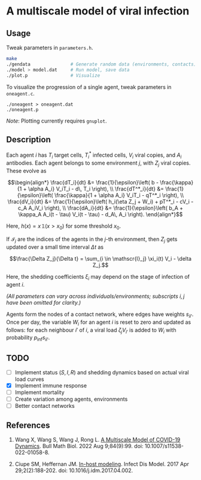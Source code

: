 # A multiscale model of viral infection

## Usage

Tweak parameters in `parameters.h`.

```sh
make
./gendata               # Generate random data (environments, contacts)
./model > model.dat     # Run model, save data
./plot.p                # Visualize
```

To visualize the progression of a single agent, tweak parameters in
`oneagent.c`.
```
./oneagent > oneagent.dat
./oneagent.p
```

_Note_: Plotting currently requires `gnuplot`.

## Description

Each agent $i$ has $T_i$ target cells, $`T^*_i`$ infected cells, $V_i$ viral copies, and $A_i$ antibodies. Each agent belongs to some environment $j$, with $Z_j$ viral copies. These evolve as
```math
\begin{align*}
\frac{dT_i}{dt}   &= \frac{1}{\epsilon}\left( b - \frac{\kappa}{1 + \alpha A_i} V_iT_i - d\, T_i \right), \\
\frac{dT^*_i}{dt} &= \frac{1}{\epsilon}\left( \frac{\kappa}{1 + \alpha A_i} V_iT_i - qT^*_i \right), \\
\frac{dV_i}{dt}   &= \frac{1}{\epsilon}\left( h_i(\eta Z_j + W_i) + pT^*_i - cV_i - c_A A_iV_i \right), \\
\frac{dA_i}{dt}   &= \frac{1}{\epsilon}\left( b_A + \kappa_A A_i(t - \tau) V_i(t - \tau) - d_A\, A_i \right).
\end{align*}
```

Here, $h(x) = x\, \mathbb{1}(x > x_0)$ for some threshold $x_0$.

If $\mathscr{I}_j$ are the indices of the agents in the $j$-th environment, then $Z_j$ gets updated over a small time interval $\Delta t$ as
```math
\frac{\Delta Z_j}{\Delta t} = \sum_{i \in \mathscr{I}_j} \xi_i(t) V_i - \delta Z_j.
```

Here, the shedding coefficients $\xi_i$ may depend on the stage of infection of agent $i$.

_(All parameters can vary across individuals/environments; subscripts $`i, j`$ have been omitted for clarity.)_

Agents form the nodes of a contact network, where edges have weights $s_{ii'}$. Once per day, the variable $W_i$ for an agent $i$ is reset to zero and updated as follows: for each neighbour $i'$ of $i$, a viral load $\zeta_j V_{i'}$ is added to $W_i$ with probability $p_\text{inf} s_{ii'}$.

## TODO
- [ ] Implement status ($S, I, R$) and shedding dynamics based on actual viral load curves
- [x] Implement immune response
- [ ] Implement mortality
- [ ] Create variation among agents, environments
- [ ] Better contact networks

## References

1. Wang X, Wang S, Wang J, Rong L. [A Multiscale Model of COVID-19 Dynamics](https://www.ncbi.nlm.nih.gov/pmc/articles/PMC9360740/). Bull Math Biol. 2022 Aug 9;84(9):99. doi: 10.1007/s11538-022-01058-8.

2. Ciupe SM, Heffernan JM. [In-host modeling](https://pubmed.ncbi.nlm.nih.gov/29928736/). Infect Dis Model. 2017 Apr 29;2(2):188-202. doi: 10.1016/j.idm.2017.04.002.
